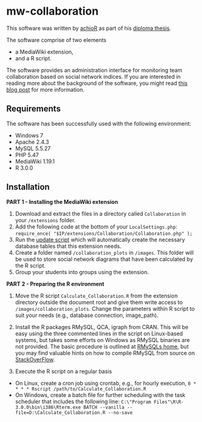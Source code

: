 mw-collaboration
================
This software was written by [achioR](https://github.com/achioR/mw-collaboration) as part of his [diploma thesis](https://forschungsinfo.tu-dresden.de/detail/abschlussarbeit/28252). 

The software comprise of two elements
* a MediaWiki extension,
* and a R script.

The software provides an administration interface for monitoring team collaboration based on social network indices. If you are interested in reading more about the background of the software, you might read [this blog post](https://ckummer.wordpress.com/2018/01/17/monitoring-wiki-based-collaboration-using-mediawiki) for more information.

Requirements
------------
The software has been successfully used with the following environment:
* Windows 7
* Apache 2.4.3
* MySQL 5.5.27
* PHP 5.47
* MediaWiki 1.19.1
* R 3.0.0

Installation
------------
**PART 1 - Installing the MediaWiki extension**

1. Download and extract the files in a directory called ```Collaboration``` in your ```/extensions``` folder.
2. Add the following code at the bottom of your ```LocalSettings.php```: ```require_once( "$IP/extensions/Collaboration/Collaboration.php" );```
3. Run the [update script](http://www.mediawiki.org/wiki/Manual:Update.php) which will automatically create the necessary database tables that this extension needs.
4. Create a folder named ```/collaboration_plots``` in ```/images```. This folder will be used to store social network diagrams that have been calculated by the R script.
5. Group your students into groups using the extension.

**PART 2 - Preparing the R environment**

1. Move the R script ```Calculate_Collaboration.R``` from the extension directory outside the document root and give them write access to ```/images/collaboration_plots```. Change the parameters within R script to suit your needs (e.g., database connection, image_path).

2. Install the R packages RMySQL, QCA, igraph from CRAN. This will be easy using the three commented lines in the script on Linux-based systems, but takes some efforts on Windows as RMySQL binaries are not provided. The basic procedure is outlined at [RMySQLs home](http://biostat.mc.vanderbilt.edu/wiki/Main/RMySQL), but you may find valuable hints on how to compile RMySQL from source on [StackOverFlow](http://stackoverflow.com/questions/5223113/using-mysql-in-r-for-windows).

3. Execute the R script on a regular basis
  * On Linux, create a cron job using crontab, e.g., for hourly execution, ```0 * * * * Rscript /path/to/Calculate_Collaboration.R```
  * On Windows, create a batch file for further scheduling with the task scheduler that includes the following line: ```C:\"Program Files"\R\R-3.0.0\bin\i386\Rterm.exe BATCH --vanilla --file=D:\Calculate_Collaboration.R --no-save```
